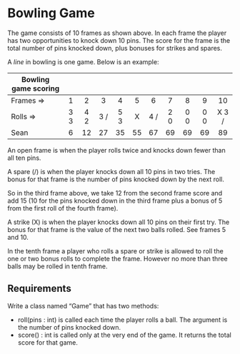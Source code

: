 # Bowling Game

The game consists of 10 frames as shown above.  In each frame the player has
two opportunities to knock down 10 pins.  The score for the frame is the total
number of pins knocked down, plus bonuses for strikes and spares.

A _line_ in bowling is one game.  Below is an example:

|Bowling game scoring|||||||||||
|----------|:--------:|:--------:|:--------:|:--------:|:--------:|:--------:|:--------:|:--------:|:--------:| :--------:|
|Frames =>|1|2|3|4|5|6|7|8|9|10| 
|Rolls => |3    3|4     2|3     /|5     3|    X|4     /|2     0|0     0|0    0|X    3 /|  
|Sean |6|12|27|35|55|67| 69|69|69|89| 


An open frame is when the player rolls twice and knocks down fewer than all ten pins.

A spare (/) is when the player knocks down all 10 pins in two tries.  The bonus for that frame is the number of pins knocked down by the next roll.  

So in the third frame above, we take 12 from the second frame score and add 15 (10 for the pins knocked down in the third frame plus a bonus of 5 from the first roll of the fourth frame).

A strike (X) is when the player knocks down all 10 pins on their first try.  The bonus for that frame is the value of the next two balls rolled.  See frames 5 and 10.

In the tenth frame a player who rolls a spare or strike is allowed to roll the one or two bonus rolls to complete the frame.  However no more than three balls may be rolled in tenth frame.

## Requirements
Write a class named “Game” that has two methods:
 * roll(pins : int) is called each time the player rolls a ball.  The argument is the number of pins knocked down.
 * score() : int is called only at the very end of the game.  It returns the total score for that game.